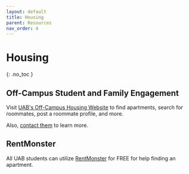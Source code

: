 ```yaml
---
layout: default
title: Housing
parent: Resources
nav_order: 4
---
```


# Housing

{: .no_toc }

## Off-Campus Student and Family Engagement

Visit [UAB's Off-Campus Housing Website](https://offcampushousing.uab.edu/) to find apartments, search for roommates,
post a roommate profile, and more.

Also, [contact them](https://www.uab.edu/studentaffairs/off-campus-and-family/off-campus-students) to learn more.

## RentMonster

All UAB students can utilize [RentMonster](https://rentmonster.net/) for FREE for help finding an apartment.
